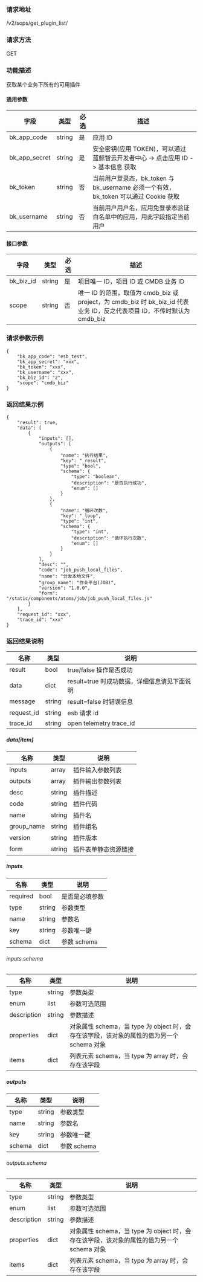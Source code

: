 ### 请求地址

/v2/sops/get_plugin_list/

### 请求方法

GET

### 功能描述

获取某个业务下所有的可用插件

#### 通用参数

|   字段           |  类型       | 必选     |  描述             |
|-----------------|-------------|---------|------------------|
|   bk_app_code   |   string    |   是    |  应用 ID |
|   bk_app_secret |   string    |   是    |  安全密钥(应用 TOKEN)，可以通过 蓝鲸智云开发者中心 -> 点击应用 ID -> 基本信息 获取 |
|   bk_token      |   string    |   否    |  当前用户登录态，bk_token 与 bk_username 必须一个有效，bk_token 可以通过 Cookie 获取  |
|   bk_username   |   string    |   否    |  当前用户用户名，应用免登录态验证白名单中的应用，用此字段指定当前用户              |

#### 接口参数

| 字段          |  类型       | 必选   |  描述             |
|-----------------|-------------|---------|------------------|
|   bk_biz_id       |   string     |   是   |  项目唯一 ID，项目 ID 或 CMDB 业务 ID |
|   scope       |   string     |   否   |  唯一 ID 的范围，取值为 cmdb_biz 或 project，为 cmdb_biz 时 bk_biz_id 代表业务 ID，反之代表项目 ID，不传时默认为 cmdb_biz |


### 请求参数示例

```plain
{
    "bk_app_code": "esb_test",
    "bk_app_secret": "xxx",
    "bk_token": "xxx",
    "bk_username": "xxx",
    "bk_biz_id": "2",
    "scope": "cmdb_biz"
}
```

### 返回结果示例

```plain
{
    "result": true,
    "data": [
        {
            "inputs": [],
            "outputs": [
                {
                    "name": "执行结果",
                    "key": "_result",
                    "type": "bool",
                    "schema": {
                        "type": "boolean",
                        "description": "是否执行成功",
                        "enum": []
                    }
                },
                {
                    "name": "循环次数",
                    "key": "_loop",
                    "type": "int",
                    "schema": {
                        "type": "int",
                        "description": "循环执行次数",
                        "enum": []
                    }
                }
            ],
            "desc": "",
            "code": "job_push_local_files",
            "name": "分发本地文件",
            "group_name": "作业平台(JOB)",
            "version": "1.0.0",
            "form": "/static/components/atoms/job/job_push_local_files.js"
        }
    ],
    "request_id": "xxx",
    "trace_id": "xxx"
}
```

### 返回结果说明
|   名称   |  类型  |           说明             |
| ------------ | ---------- | ------------------------------ |
|  result      |    bool    |      true/false 操作是否成功     |
|  data        |    dict      |      result=true 时成功数据，详细信息请见下面说明     |
|  message        |    string      |      result=false 时错误信息     |
|  request_id     |    string  |      esb 请求 id     |
|  trace_id     |    string  |      open telemetry trace_id     |

##### data[item]
|   名称   |  类型  |           说明             |
| ------------ | ---------- | ------------------------------ |
|  inputs      |    array    |      插件输入参数列表    |
|  outputs      |    array    |      插件输出参数列表    |
|  desc      |    string    |      插件描述    |
|  code      |    string    |      插件代码    |
|  name      |    string    |      插件名    |
|  group_name      |    string    |      插件组名    |
|  version      |    string    |      插件版本    |
|  form         |    string    |      插件表单静态资源链接    |

##### inputs

|   名称   |  类型  |           说明             |
| ------------ | ---------- | ------------------------------ |
| required | bool | 是否是必填参数 |
| type | string | 参数类型 |
| name | string | 参数名 |
| key | string | 参数唯一键 |
| schema | dict | 参数 schema |

###### inputs.schema

|   名称   |  类型  |           说明             |
| ------------ | ---------- | ------------------------------ |
| type | string | 参数类型 |
| enum | list | 参数可选范围 |
|  description      |    string    |   参数描述   |
| properties | dict | 对象属性 schema，当 type 为 object 时，会存在该字段，该对象的属性的值为另一个 schema 对象  |
| items | dict | 列表元素 schema，当 type 为 array 时，会存在该字段 |

##### outputs

|   名称   |  类型  |           说明             |
| ------------ | ---------- | ------------------------------ |
| type | string | 参数类型 |
| name | string | 参数名 |
| key | string | 参数唯一键 |
| schema | dict | 参数 schema |

###### outputs.schema

|   名称   |  类型  |           说明             |
| ------------ | ---------- | ------------------------------ |
| type | string | 参数类型 |
| enum | list | 参数可选范围 |
|  description      |    string    |   参数描述   |
| properties | dict | 对象属性 schema，当 type 为 object 时，会存在该字段，该对象的属性的值为另一个 schema 对象  |
| items | dict | 列表元素 schema，当 type 为 array 时，会存在该字段 |
